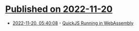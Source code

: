 # [Published on 2022-11-20](index.md)

* [2022-11-20, 05:40:08](https://news.ycombinator.com/item?id=33678641) - [QuickJS Running in WebAssembly](https://github.com/justjake/quickjs-emscripten)
